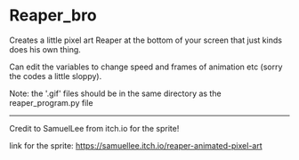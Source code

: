 # Reaper_bro
Creates a little pixel art Reaper at the bottom of your screen that just kinds does his own thing.

Can edit the variables to change speed and frames of animation etc (sorry the codes a little sloppy).

Note: the '.gif' files should be in the same directory as the reaper_program.py file

______
Credit to SamuelLee from itch.io for the sprite!

link for the sprite: https://samuellee.itch.io/reaper-animated-pixel-art

